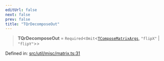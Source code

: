 ```yaml
---
editUrl: false
next: false
prev: false
title: "TQrDecomposeOut"
---
```


> **TQrDecomposeOut** = `Required`\<`Omit`\<[`TComposeMatrixArgs`](/api/fabric/namespaces/util/type-aliases/tcomposematrixargs/), `"flipX"` \| `"flipY"`\>\>

Defined in: [src/util/misc/matrix.ts:31](https://github.com/fabricjs/fabric.js/blob/9a792f4b7b8031f02ec7ea4ce8c99f810e45cfec/src/util/misc/matrix.ts#L31)
